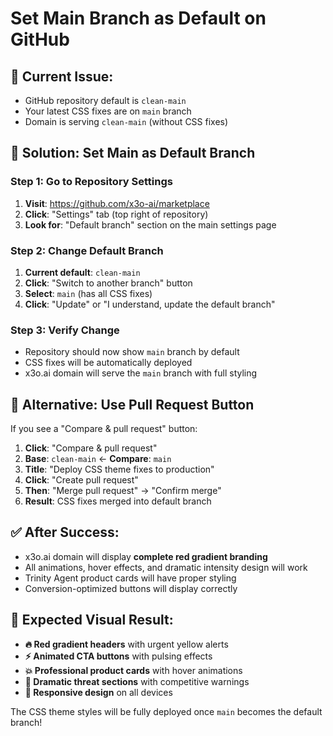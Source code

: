 # Set Main Branch as Default on GitHub

## 🎯 **Current Issue:**
- GitHub repository default is `clean-main` 
- Your latest CSS fixes are on `main` branch
- Domain is serving `clean-main` (without CSS fixes)

## 🔧 **Solution: Set Main as Default Branch**

### **Step 1: Go to Repository Settings**
1. **Visit**: https://github.com/x3o-ai/marketplace
2. **Click**: "Settings" tab (top right of repository)
3. **Look for**: "Default branch" section on the main settings page

### **Step 2: Change Default Branch**
1. **Current default**: `clean-main`
2. **Click**: "Switch to another branch" button
3. **Select**: `main` (has all CSS fixes)
4. **Click**: "Update" or "I understand, update the default branch"

### **Step 3: Verify Change**
- Repository should now show `main` branch by default
- CSS fixes will be automatically deployed
- x3o.ai domain will serve the `main` branch with full styling

## 🚀 **Alternative: Use Pull Request Button**
If you see a "Compare & pull request" button:

1. **Click**: "Compare & pull request" 
2. **Base**: `clean-main` ← **Compare**: `main`
3. **Title**: "Deploy CSS theme fixes to production"
4. **Click**: "Create pull request"
5. **Then**: "Merge pull request" → "Confirm merge"
6. **Result**: CSS fixes merged into default branch

## ✅ **After Success:**
- x3o.ai domain will display **complete red gradient branding**
- All animations, hover effects, and dramatic intensity design will work
- Trinity Agent product cards will have proper styling
- Conversion-optimized buttons will display correctly

## 🎨 **Expected Visual Result:**
- **🔥 Red gradient headers** with urgent yellow alerts
- **⚡ Animated CTA buttons** with pulsing effects
- **💥 Professional product cards** with hover animations
- **🚨 Dramatic threat sections** with competitive warnings
- **📱 Responsive design** on all devices

The CSS theme styles will be fully deployed once `main` becomes the default branch!